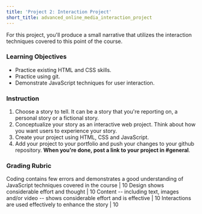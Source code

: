 ```yaml
---
title: 'Project 2: Interaction Project'
short_title: advanced_online_media_interaction_project
---
```


For this project, you'll produce a small narrative that utilizes the interaction techniques covered to this point of the course.

### Learning Objectives

- Practice existing HTML and CSS skills.
- Practice using git.
- Demonstrate JavaScript techniques for user interaction.

### Instruction

1. Choose a story to tell. It can be a story that you're reporting on, a personal story or a fictional story.
2. Conceptualize your story as an interactive web project. Think about how you want users to experience your story.
3. Create your project using HTML, CSS and JavaScript.
4. Add your project to your portfolio and push your changes to your github repository. __When you're done, post a link to your project in #general__.

### Grading Rubric

Coding contains few errors and demonstrates a good understanding of JavaScript techniques covered in the course | 10
Design shows considerable effort and thought | 10
Content -- including text, images and/or video -- shows considerable effort and is effective | 10
Interactions are used effectively to enhance the story | 10
